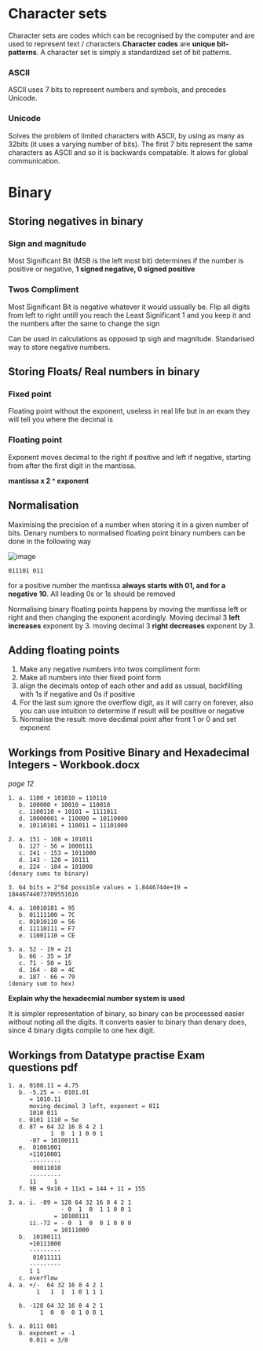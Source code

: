 # Character sets
Character sets are codes which can be recognised by the computer and are used to represent text / characters.**Character codes** are **unique bit-patterns**. A character set is simply a standardized set of bit patterns.

### ASCII 
ASCII uses 7 bits to represent numbers and symbols, and precedes Unicode.

### Unicode
Solves the problem of limited characters with ASCII, by using as many as 32bits (it uses a varying number of bits). The first 7 bits represent the same characters as ASCII and so it is backwards compatable. It alows for global communication.

# Binary

## Storing negatives in binary

### Sign and magnitude
Most Significant Bit (MSB is the left most bit) determines if the number is positive or negative, **1 signed negative, 0 signed positive**

### Twos Compliment
Most Significant Bit is negative whatever it would ussually be. Flip all digits from left to right untill you reach the Least Significant 1 and you keep it and the numbers after the same to change the sign

Can be used in calculations as opposed tp sigh and magnitude. Standarised way to store negative numbers.

## Storing Floats/ Real numbers in binary

### Fixed point
Floating point without the exponent, useless in real life but in an exam they will tell you where the decimal is

### Floating point
Exponent moves decimal to the right if positive and left if negative, starting from after the first digit in the mantissa.

**mantissa x 2 ^ exponent**

## Normalisation
Maximising the precision of a number when storing it in a given number of bits. Denary numbers to normalised floating point binary numbers can be done in the following way

![image](https://user-images.githubusercontent.com/72783315/157253704-b0537772-56ba-4de6-90bb-0f921a1babe7.png)

`011101 011`

for a positive number the mantissa **always starts with 01, and for a negative 10**. All leading 0s or 1s should be removed

Normalising binary floating points happens by moving the mantissa left or right and then changing the exponent acordingly. Moving decimal 3 **left increases** exponent by 3. moving decimal 3 **right decreases** exponent by 3.

## Adding floating points
1. Make any negative numbers into twos compliment form
2. Make all numbers into thier fixed point form
3. align the decimals ontop of each other and add as ussual, backfilling with 1s if negative and 0s if positive
4. For the last sum ignore the overflow digit, as it will carry on forever, also you can use intuition to determine if result will be positive or negative
5. Normalise the result: move decdimal point after front 1 or 0 and set exponent

## Workings from Positive Binary and Hexadecimal Integers - Workbook.docx
*page 12*

```
1. a. 1100 + 101010 = 110110
   b. 100000 + 10010 = 110010
   c. 1100110 + 10101 = 1111011
   d. 10000001 + 110000 = 10110000
   e. 10110101 + 110011 = 11101000
   
2. a. 151 - 108 = 101011
   b. 127 - 56 = 1000111
   c. 241 - 153 = 1011000
   d. 143 - 120 = 10111
   e. 224 - 184 = 101000
(denary sums to binary)

3. 64 bits = 2^64 possible values = 1.8446744e+19 = 18446744073709551616

4. a. 10010101 = 95
   b. 01111100 = 7C
   c. 01010110 = 56
   d. 11110111 = F7
   e. 11001110 = CE
   
5. a. 52 - 19 = 21
   b. 66 - 35 = 1F
   c. 71 - 50 = 15
   d. 164 - 88 = 4C
   e. 187 - 66 = 79
(denary sum to hex)
```
   
**Explain why the hexadecmial number system is used**

It is simpler representation of binary, so binary can be processsed easier without noting all the digits.
It converts easier to binary than denary does, since 4 binary digits compile to one hex digit.

## Workings from Datatype practise Exam questions pdf

```
1. a. 0100.11 = 4.75
   b. -5.25 = - 0101.01 
      = 1010.11
      moving decimal 3 left, exponent = 011
      1010 011
   c. 0101 1110 = 5e
   d. 87 = 64 32 16 8 4 2 1
            1  0  1 1 0 0 1
      -87 = 10100111
   e.  01001001
      +11010001
      ---------
       00011010
      ---------
      11     1
   f. 9B = 9x16 + 11x1 = 144 + 11 = 155
   
3. a. i. -89 = 128 64 32 16 8 4 2 1
               - 0  1  0  1 1 0 0 1
             = 10100111
      ii.-72 = - 0  1  0  0 1 0 0 0
             = 10111000
   b.  10100111
      +10111000
      ---------
       01011111
      ---------
      1 1
   c. overflow
4. a. +/-  64 32 16 8 4 2 1
        1   1  1  1 0 1 1 1
        
   b. -128 64 32 16 8 4 2 1
         1  0  0  0 1 0 0 1
         
5. a. 0111 001
   b. exponent = -1
      0.011 = 3/8
```
